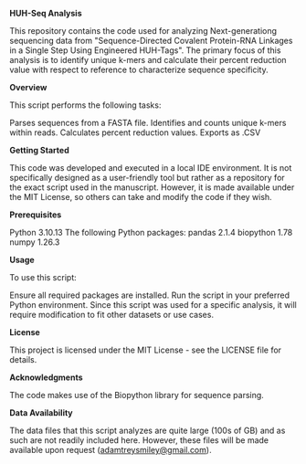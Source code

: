 **HUH-Seq Analysis**

This repository contains the code used for analyzing Next-generationg sequencing data from "Sequence-Directed Covalent Protein-RNA Linkages in a Single Step Using Engineered HUH-Tags". 
The primary focus of this analysis is to identify unique k-mers and calculate their percent reduction value with respect to reference to characterize sequence specificity.

**Overview**

This script performs the following tasks:

Parses sequences from a FASTA file.
Identifies and counts unique k-mers within reads.
Calculates percent reduction values.
Exports as .CSV

**Getting Started**

This code was developed and executed in a local IDE environment. It is not specifically designed as a user-friendly tool but rather as a repository for the exact script used in the manuscript. 
However, it is made available under the MIT License, so others can take and modify the code if they wish.

**Prerequisites**

Python 3.10.13
The following Python packages:
pandas 2.1.4
biopython 1.78
numpy 1.26.3

**Usage**

To use this script:

Ensure all required packages are installed.
Run the script in your preferred Python environment.
Since this script was used for a specific analysis, it will require modification to fit other datasets or use cases.

**License**

This project is licensed under the MIT License - see the LICENSE file for details.

**Acknowledgments**

The code makes use of the Biopython library for sequence parsing.

**Data Availability**

The data files that this script analyzes are quite large (100s of GB) and as such are not readily included here.
However, these files will be made available upon request (adamtreysmiley@gmail.com).

